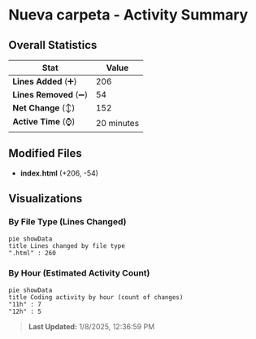 # Nueva carpeta - Activity Summary 

## Overall Statistics

| Stat                   | Value                                                             |
| ---------------------- | ----------------------------------------------------------------- |
| **Lines Added** (➕)   | 206                                          |
| **Lines Removed** (➖) | 54                                        |
| **Net Change** (↕)    | 152                |
| **Active Time** (⌚)   | 20 minutes |


## Modified Files
- **index.html** (+206, -54)

## Visualizations

### By File Type (Lines Changed)

```mermaid
pie showData
title Lines changed by file type
".html" : 260
```

### By Hour (Estimated Activity Count)

```mermaid
pie showData
title Coding activity by hour (count of changes)
"11h" : 7
"12h" : 5
```


> **Last Updated:** 1/8/2025, 12:36:59 PM